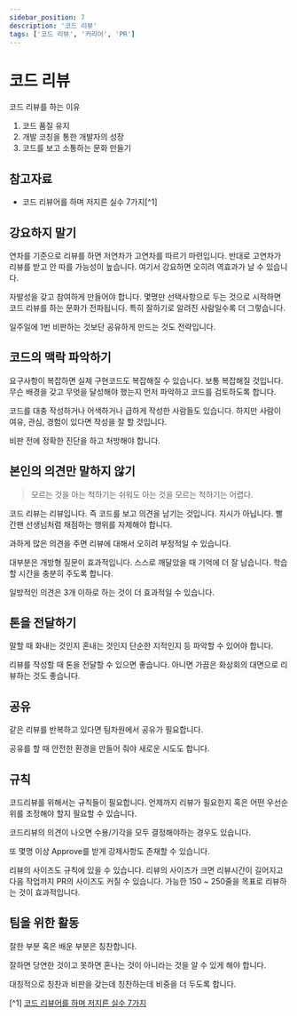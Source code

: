 ```yaml
---
sidebar_position: 7
description: '코드 리뷰'
tags: ['코드 리뷰', '커리어', 'PR']
---
```


# 코드 리뷰

코드 리뷰를 하는 이유

1. 코드 품질 유지
2. 개발 코칭을 통한 개발자의 성장
3. 코드를 보고 소통하는 문화 만들기

## 참고자료

- 코드 리뷰어를 하며 저지른 실수 7가지[^1]

## 강요하지 말기

연차를 기준으로 리뷰를 하면 저연차가 고연차를 따르기 마련입니다. 반대로 고연차가 리뷰를 받고 안 따를 가능성이 높습니다. 여기서 강요하면 오히려 역효과가 날 수 있습니다.

자발성을 갖고 참여하게 만들어야 합니다. 몇명만 선택사항으로 두는 것으로 시작하면 코드 리뷰를 하는 문화가 전파됩니다. 특히 잘하기로 알려진 사람일수록 더 그렇습니다.

일주일에 1번 비판하는 것보단 공유하게 만드는 것도 전략입니다.

## 코드의 맥락 파악하기

요구사항이 복잡하면 실제 구현코드도 복잡해질 수 있습니다. 보통 복잡해질 것입니다. 무슨 배경을 갖고 무엇을 달성해야 했는지 먼저 파악하고 코드를 검토하도록 합니다.

코드를 대충 작성하거나 어색하거나 급하게 작성한 사람들도 있습니다. 하지만 사람이 여유, 관심, 경험이 있다면 작성을 잘 할 것입니다.

비판 전에 정확한 진단을 하고 처방해야 합니다.

## 본인의 의견만 말하지 않기

> 모르는 것을 아는 척하기는 쉬워도 아는 것을 모르는 척하기는 어렵다.

코드 리뷰는 리뷰입니다. 즉 코드를 보고 의견을 남기는 것입니다. 지시가 아닙니다. 빨간팬 선생님처럼 채점하는 행위를 자제해야 합니다.

과하게 많은 의견을 주면 리뷰에 대해서 오히려 부정적일 수 있습니다.

대부분은 개방형 질문이 효과적입니다. 스스로 깨달았을 때 기억에 더 잘 남습니다. 학습할 시간을 충분히 주도록 합니다.

일방적인 의견은 3개 이하로 하는 것이 더 효과적일 수 있습니다.

## 톤을 전달하기

말할 때 화내는 것인지 혼내는 것인지 단순한 지적인지 등 파악할 수 있어야 합니다.

리뷰를 작성할 때 톤을 전달할 수 있으면 좋습니다. 아니면 가끔은 화상회의 대면으로 리뷰하는 것도 좋습니다.

## 공유

같은 리뷰를 반복하고 있다면 팀차원에서 공유가 필요합니다.

공유를 할 때 안전한 환경을 만들어 줘야 새로운 시도도 합니다.

## 규칙

코드리뷰를 위해서는 규칙들이 필요합니다. 언제까지 리뷰가 필요한지 혹은 어떤 우선순위를 조정해야 할지 필요할 수 있습니다.

코드리뷰의 의견이 나오면 수용/기각을 모두 결정해야하는 경우도 있습니다.

또 몇명 이상 Approve를 받게 강제사항도 존재할 수 있습니다.

리뷰의 사이즈도 규칙에 있을 수 있습니다. 리뷰의 사이즈가 크면 리뷰시간이 길어지고 다음 작업까지 PR의 사이즈도 커질 수 있습니다. 가능한 150 ~ 250줄을 목표로 리뷰하는 것이 효과적입니다.

## 팀을 위한 활동

잘한 부분 혹은 배운 부분은 칭찬합니다.

잘하면 당연한 것이고 못하면 혼나는 것이 아니라는 것을 알 수 있게 해야 합니다.

대칭적으로 칭찬과 비판을 갖는데 칭찬하는데 비중을 더 두도록 합니다.

[^1] [코드 리뷰어를 하며 저지른 실수 7가지](https://yozm.wishket.com/magazine/detail/2095/)
